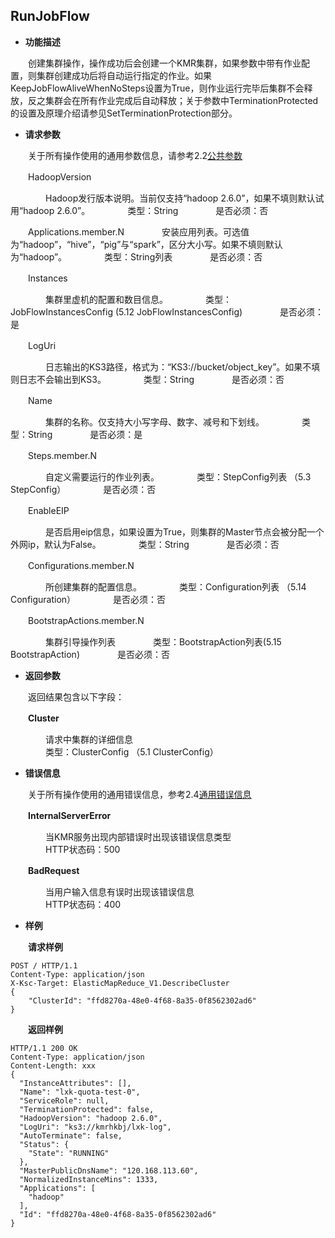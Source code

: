 ## RunJobFlow


* **功能描述**

　　创建集群操作，操作成功后会创建一个KMR集群，如果参数中带有作业配置，则集群创建成功后将自动运行指定的作业。如果KeepJobFlowAliveWhenNoSteps设置为True，则作业运行完毕后集群不会释放，反之集群会在所有作业完成后自动释放；关于参数中TerminationProtected的设置及原理介绍请参见SetTerminationProtection部分。
 
* **请求参数**

　　关于所有操作使用的通用参数信息，请参考2.2[公共参数](gong_gong_can_shu.md)
  
　　HadoopVersion
  
　　　　Hadoop发行版本说明。当前仅支持“hadoop 2.6.0”，如果不填则默认试用“hadoop 2.6.0”。
　　　　类型：String
　　　　是否必须：否
    
　　Applications.member.N
　　　　安装应用列表。可选值为“hadoop”，“hive”，“pig”与“spark”，区分大小写。如果不填则默认为“hadoop”。
　　　　类型：String列表
　　　　是否必须：否
    
　　Instances
  
　　　　集群里虚机的配置和数目信息。
　　　　类型：JobFlowInstancesConfig   (5.12 JobFlowInstancesConfig)
　　　　是否必须：是
    
　　LogUri
  
　　　　日志输出的KS3路径，格式为：“KS3://bucket/object_key”。如果不填则日志不会输出到KS3。
　　　　类型：String
　　　　是否必须：否
    
　　Name
  
　　　　集群的名称。仅支持大小写字母、数字、减号和下划线。
　　　　类型：String
　　　　是否必须：是
    
　　Steps.member.N
  
　　　　自定义需要运行的作业列表。
　　　　类型：StepConfig列表 （5.3 StepConfig）
　　　　是否必须：否
    
　　EnableEIP
  
　　　　是否启用eip信息，如果设置为True，则集群的Master节点会被分配一个外网ip，默认为False。
　　　　类型：String
　　　　是否必须：否
    
　　Configurations.member.N
  
　　　　所创建集群的配置信息。
　　　　类型：Configuration列表 （5.14 Configuration）
　　　　是否必须：否
    
　　BootstrapActions.member.N
  
　　　　集群引导操作列表
　　　　类型：BootstrapAction列表(5.15 BootstrapAction)
　　　　是否必须：否
    　　
* **返回参数**

　　返回结果包含以下字段：
  
　　**Cluster**
  
　　　　请求中集群的详细信息<br>
　　　　类型：ClusterConfig  （5.1 ClusterConfig） 

* **错误信息**

　　关于所有操作使用的通用错误信息，参考2.4[通用错误信息](tong_yong_cuo_wu_xin_xi.md)

　　**InternalServerError**
  
　　　　当KMR服务出现内部错误时出现该错误信息类型<br>
　　　　HTTP状态码：500
    
　　**BadRequest**
  
　　　　当用户输入信息有误时出现该错误信息<br>
　　　　HTTP状态码：400

* **样例**

　　**请求样例**

```
POST / HTTP/1.1
Content-Type: application/json
X-Ksc-Target: ElasticMapReduce_V1.DescribeCluster
{
    "ClusterId": "ffd8270a-48e0-4f68-8a35-0f8562302ad6"
}
```


　　**返回样例**
  
```
HTTP/1.1 200 OK
Content-Type: application/json
Content-Length: xxx
{
  "InstanceAttributes": [],
  "Name": "lxk-quota-test-0",
  "ServiceRole": null,
  "TerminationProtected": false,
  "HadoopVersion": "hadoop 2.6.0",
  "LogUri": "ks3://kmrhkbj/lxk-log",
  "AutoTerminate": false,
  "Status": {
    "State": "RUNNING"
  },
  "MasterPublicDnsName": "120.168.113.60",
  "NormalizedInstanceMins": 1333,
  "Applications": [
    "hadoop"
  ],
  "Id": "ffd8270a-48e0-4f68-8a35-0f8562302ad6"
}
```


